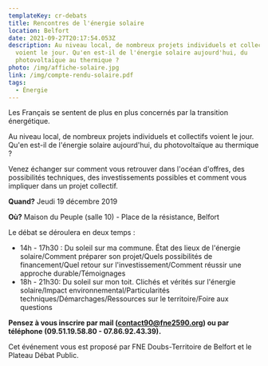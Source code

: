 ```yaml
---
templateKey: cr-debats
title: Rencontres de l'énergie solaire
location: Belfort
date: 2021-09-27T20:17:54.053Z
description: Au niveau local, de nombreux projets individuels et collectifs
  voient le jour. Qu'en est-il de l'énergie solaire aujourd'hui, du
  photovoltaïque au thermique ?
photo: /img/affiche-solaire.jpg
link: /img/compte-rendu-solaire.pdf
tags:
  - Énergie
---
```

Les Français se sentent de plus en plus concernés par la transition énergétique.

Au niveau local, de nombreux projets individuels et collectifs voient le jour. Qu'en est-il de l'énergie solaire aujourd'hui, du photovoltaïque au thermique ?

Venez échanger sur comment vous retrouver dans l'océan d'offres, des possibilités techniques, des investissements possibles et comment vous impliquer dans un projet collectif.

**Quand?** Jeudi 19 décembre 2019

**Où?** Maison du Peuple (salle 10) - Place de la résistance, Belfort

Le débat se déroulera en deux temps :

* 14h - 17h30 : Du soleil sur ma commune. État des lieux de l'énergie solaire/Comment préparer son projet/Quels possibilités de financement/Quel retour sur l'investissement/Comment réussir une approche durable/Témoignages
* 18h - 21h30: Du soleil sur mon toit. Clichés et vérités sur l'énergie solaire/Impact environnemental/Particularités techniques/Démarchages/Ressources sur le territoire/Foire aux questions

**Pensez à vous inscrire par mail (contact90@fne2590.org) ou par téléphone (09.51.19.58.80 - 07.86.92.43.39).**

Cet événement vous est proposé par FNE Doubs-Territoire de Belfort et le Plateau Débat Public.